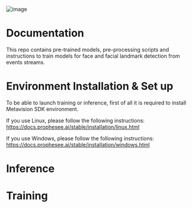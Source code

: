 ![image](https://user-images.githubusercontent.com/5821328/206464612-322a77e3-8bcd-4e11-925d-52512a08ec2f.png)



# Documentation

This repo contains pre-trained models, pre-processing scripts and instructions to train models for face and facial landmark detection from events streams. 

# Environment Installation & Set up
To be able to launch training or inference, first of all it is required to install Metavision SDK environment.

If you use Linux, please follow the following instructions:
https://docs.prophesee.ai/stable/installation/linux.html

If you use Windows, please follow the following instructions:
https://docs.prophesee.ai/stable/installation/windows.html

# Inference

# Training
